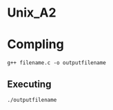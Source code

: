 # Unix_A2


<h1>Compling</h1>

```
g++ filename.c -o outputfilename
```
<h2>Executing
</h2>

```
./outputfilename
```
